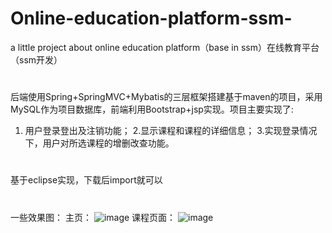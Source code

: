 # Online-education-platform-ssm-
a little project about online education platform（base in ssm）在线教育平台（ssm开发）
#
后端使用Spring+SpringMVC+Mybatis的三层框架搭建基于maven的项目，采用MySQL作为项目数据库，前端利用Bootstrap+jsp实现。项目主要实现了:
1. 用户登录登出及注销功能；
2.显示课程和课程的详细信息；
3.实现登录情况下，用户对所选课程的增删改查功能。
#
基于eclipse实现，下载后import就可以
#
一些效果图：
主页：
![image](https://github.com/senoops/Online-education-platform-ssm-/blob/master/QQ%E6%88%AA%E5%9B%BE20171220160634.png)
课程页面：
![image](https://github.com/senoops/Online-education-platform-ssm-/blob/master/BZB8B(UNKBGOP%2570PHNC)LI.png)
